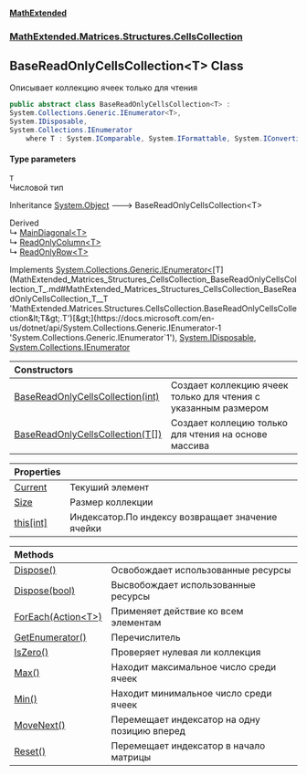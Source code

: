 #### [MathExtended](index.md 'index')
### [MathExtended.Matrices.Structures.CellsCollection](MathExtended_Matrices_Structures_CellsCollection.md 'MathExtended.Matrices.Structures.CellsCollection')
## BaseReadOnlyCellsCollection&lt;T&gt; Class
Описывает коллекцию ячеек только для чтения  
```csharp
public abstract class BaseReadOnlyCellsCollection<T> :
System.Collections.Generic.IEnumerator<T>,
System.IDisposable,
System.Collections.IEnumerator
    where T : System.IComparable, System.IFormattable, System.IConvertible, System.IComparable<T>, System.IEquatable<T>
```
#### Type parameters
<a name='MathExtended_Matrices_Structures_CellsCollection_BaseReadOnlyCellsCollection_T__T'></a>
`T`  
Числовой тип
  

Inheritance [System.Object](https://docs.microsoft.com/en-us/dotnet/api/System.Object 'System.Object') &#129106; BaseReadOnlyCellsCollection&lt;T&gt;  

Derived  
&#8627; [MainDiagonal&lt;T&gt;](MathExtended_Matrices_Structures_CellsCollections_MainDiagonal_T_.md 'MathExtended.Matrices.Structures.CellsCollections.MainDiagonal&lt;T&gt;')  
&#8627; [ReadOnlyColumn&lt;T&gt;](MathExtended_Matrices_Structures_Columns_ReadOnlyColumn_T_.md 'MathExtended.Matrices.Structures.Columns.ReadOnlyColumn&lt;T&gt;')  
&#8627; [ReadOnlyRow&lt;T&gt;](MathExtended_Matrices_Structures_Rows_ReadOnlyRow_T_.md 'MathExtended.Matrices.Structures.Rows.ReadOnlyRow&lt;T&gt;')  

Implements [System.Collections.Generic.IEnumerator&lt;](https://docs.microsoft.com/en-us/dotnet/api/System.Collections.Generic.IEnumerator-1 'System.Collections.Generic.IEnumerator`1')[T](MathExtended_Matrices_Structures_CellsCollection_BaseReadOnlyCellsCollection_T_.md#MathExtended_Matrices_Structures_CellsCollection_BaseReadOnlyCellsCollection_T__T 'MathExtended.Matrices.Structures.CellsCollection.BaseReadOnlyCellsCollection&lt;T&gt;.T')[&gt;](https://docs.microsoft.com/en-us/dotnet/api/System.Collections.Generic.IEnumerator-1 'System.Collections.Generic.IEnumerator`1'), [System.IDisposable](https://docs.microsoft.com/en-us/dotnet/api/System.IDisposable 'System.IDisposable'), [System.Collections.IEnumerator](https://docs.microsoft.com/en-us/dotnet/api/System.Collections.IEnumerator 'System.Collections.IEnumerator')  

| Constructors | |
| :--- | :--- |
| [BaseReadOnlyCellsCollection(int)](MathExtended_Matrices_Structures_CellsCollection_BaseReadOnlyCellsCollection_T__BaseReadOnlyCellsCollection(int).md 'MathExtended.Matrices.Structures.CellsCollection.BaseReadOnlyCellsCollection&lt;T&gt;.BaseReadOnlyCellsCollection(int)') | Создает коллекцию ячеек только для чтения с указанным размером<br/> |
| [BaseReadOnlyCellsCollection(T[])](MathExtended_Matrices_Structures_CellsCollection_BaseReadOnlyCellsCollection_T__BaseReadOnlyCellsCollection(T__).md 'MathExtended.Matrices.Structures.CellsCollection.BaseReadOnlyCellsCollection&lt;T&gt;.BaseReadOnlyCellsCollection(T[])') | Создает коллецию только для чтения на основе массива<br/> |

| Properties | |
| :--- | :--- |
| [Current](MathExtended_Matrices_Structures_CellsCollection_BaseReadOnlyCellsCollection_T__Current.md 'MathExtended.Matrices.Structures.CellsCollection.BaseReadOnlyCellsCollection&lt;T&gt;.Current') | Текуший элемент<br/> |
| [Size](MathExtended_Matrices_Structures_CellsCollection_BaseReadOnlyCellsCollection_T__Size.md 'MathExtended.Matrices.Structures.CellsCollection.BaseReadOnlyCellsCollection&lt;T&gt;.Size') | Размер коллекции<br/> |
| [this[int]](MathExtended_Matrices_Structures_CellsCollection_BaseReadOnlyCellsCollection_T__this_int_.md 'MathExtended.Matrices.Structures.CellsCollection.BaseReadOnlyCellsCollection&lt;T&gt;.this[int]') | Индексатор.По индексу возвращает значение ячейки<br/> |

| Methods | |
| :--- | :--- |
| [Dispose()](MathExtended_Matrices_Structures_CellsCollection_BaseReadOnlyCellsCollection_T__Dispose().md 'MathExtended.Matrices.Structures.CellsCollection.BaseReadOnlyCellsCollection&lt;T&gt;.Dispose()') | Освобождает использованные ресурсы<br/> |
| [Dispose(bool)](MathExtended_Matrices_Structures_CellsCollection_BaseReadOnlyCellsCollection_T__Dispose(bool).md 'MathExtended.Matrices.Structures.CellsCollection.BaseReadOnlyCellsCollection&lt;T&gt;.Dispose(bool)') | Высвобождает использованные ресурсы<br/> |
| [ForEach(Action&lt;T&gt;)](MathExtended_Matrices_Structures_CellsCollection_BaseReadOnlyCellsCollection_T__ForEach(System_Action_T_).md 'MathExtended.Matrices.Structures.CellsCollection.BaseReadOnlyCellsCollection&lt;T&gt;.ForEach(System.Action&lt;T&gt;)') | Применяет действие ко всем элементам<br/> |
| [GetEnumerator()](MathExtended_Matrices_Structures_CellsCollection_BaseReadOnlyCellsCollection_T__GetEnumerator().md 'MathExtended.Matrices.Structures.CellsCollection.BaseReadOnlyCellsCollection&lt;T&gt;.GetEnumerator()') | Перечислитель<br/> |
| [IsZero()](MathExtended_Matrices_Structures_CellsCollection_BaseReadOnlyCellsCollection_T__IsZero().md 'MathExtended.Matrices.Structures.CellsCollection.BaseReadOnlyCellsCollection&lt;T&gt;.IsZero()') | Проверяет нулевая ли коллекция<br/> |
| [Max()](MathExtended_Matrices_Structures_CellsCollection_BaseReadOnlyCellsCollection_T__Max().md 'MathExtended.Matrices.Structures.CellsCollection.BaseReadOnlyCellsCollection&lt;T&gt;.Max()') | Находит максимальное число среди ячеек<br/> |
| [Min()](MathExtended_Matrices_Structures_CellsCollection_BaseReadOnlyCellsCollection_T__Min().md 'MathExtended.Matrices.Structures.CellsCollection.BaseReadOnlyCellsCollection&lt;T&gt;.Min()') | Находит минимальное число среди ячеек<br/> |
| [MoveNext()](MathExtended_Matrices_Structures_CellsCollection_BaseReadOnlyCellsCollection_T__MoveNext().md 'MathExtended.Matrices.Structures.CellsCollection.BaseReadOnlyCellsCollection&lt;T&gt;.MoveNext()') | Перемещает индексатор на одну позицию вперед<br/> |
| [Reset()](MathExtended_Matrices_Structures_CellsCollection_BaseReadOnlyCellsCollection_T__Reset().md 'MathExtended.Matrices.Structures.CellsCollection.BaseReadOnlyCellsCollection&lt;T&gt;.Reset()') | Перемещает индексатор в начало матрицы<br/> |
